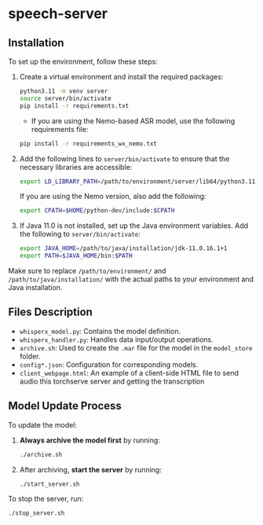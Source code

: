 # speech-server

## Installation

To set up the environment, follow these steps:

1. Create a virtual environment and install the required packages:

    ```bash
    python3.11 -m venv server
    source server/bin/activate
    pip install -r requirements.txt
    ```

    - If you are using the Nemo-based ASR model, use the following requirements file:

    ```bash
    pip install -r requirements_wx_nemo.txt
    ```

2. Add the following lines to `server/bin/activate` to ensure that the necessary libraries are accessible:

    ```bash
    export LD_LIBRARY_PATH=/path/to/environment/server/lib64/python3.11/site-packages/nvidia/cublas/lib:/path/to/environment/server/lib64/python3.11/site-packages/nvidia/cudnn/lib
    ```

    If you are using the Nemo version, also add the following:

    ```bash
    export CPATH=$HOME/python-dev/include:$CPATH
    ```

3. If Java 11.0 is not installed, set up the Java environment variables. Add the following to `server/bin/activate`:

    ```bash
    export JAVA_HOME=/path/to/java/installation/jdk-11.0.16.1+1
    export PATH=$JAVA_HOME/bin:$PATH
    ```

Make sure to replace `/path/to/environment/` and `/path/to/java/installation/` with the actual paths to your environment and Java installation.

## Files Description

- `whisperx_model.py`: Contains the model definition.
- `whisperx_handler.py`: Handles data input/output operations.
- `archive.sh`: Used to create the `.mar` file for the model in the `model_store` folder.
- `config*.json`: Configuration for corresponding models.
- `client_webpage.html`: An example of a client-side HTML file to send audio this torchserve server and getting the transcription

## Model Update Process

To update the model:

1. **Always archive the model first** by running:

    ```bash
    ./archive.sh
    ```

2. After archiving, **start the server** by running:

    ```bash
    ./start_server.sh
    ```

To stop the server, run:

```bash
./stop_server.sh

